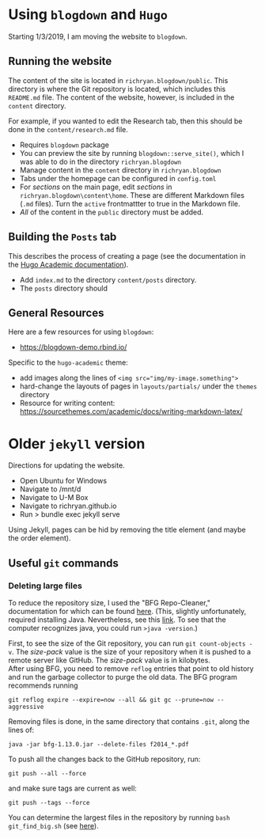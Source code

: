 # Using `blogdown` and `Hugo`
Starting 1/3/2019, I am moving the website to `blogdown`.

## Running the website

The content of the site is located in `richryan.blogdown/public`.
This directory is where the Git repository is located, which includes this `README.md` file.
The content of the website, however, is included in the `content` directory.

For example, if you wanted to edit the Research tab, then
this should be done in the `content/research.md` file.

- Requires `blogdown` package
- You can preview the site by running `blogdown::serve_site()`,
which I was able to do in the directory `richryan.blogdown`
- Manage content in the `content` directory in `richryan.blogdown`
- Tabs under the homepage can be configured in `config.toml`
- For *sections* on the main page,
edit *sections* in `richryan.blogdown\content\home`.
These are different Markdown files (`.md` files).
Turn the `active` frontmattter to true in the Markdown file.
- *All* of the content in the `public` directory must be added.

## Building the `Posts` tab ##

This describes the process of creating a page
(see the documentation in the [Hugo Academic documentation](https://sourcethemes.com/academic/docs/managing-content/)).

- Add `index.md` to the directory `content/posts` directory.
- The `posts` directory should

## General Resources
Here are a few resources for using `blogdown`:
- https://blogdown-demo.rbind.io/

Specific to the `hugo-academic` theme:
- add images along the lines of `<img src="img/my-image.something">`
- hard-change the layouts of pages in `layouts/partials/` under the `themes` directory
- Resource for writing content: https://sourcethemes.com/academic/docs/writing-markdown-latex/


# Older `jekyll` version
Directions for updating the website.

- Open Ubuntu for Windows
- Navigate to /mnt/d
- Navigate to U-M Box
- Navigate to richryan.github.io
- Run > bundle exec jekyll serve

Using Jekyll, pages can be hid by removing the title element (and maybe the order element).

## Useful `git` commands
### Deleting large files
To reduce the repository size, 
I used the "BFG Repo-Cleaner," 
documentation for which can be found [here](https://rtyley.github.io/bfg-repo-cleaner/).
(This, slightly unfortunately, required installing Java.
Nevertheless, see this [link](https://confluence.atlassian.com/bitbucket/reduce-repository-size-321848262.html).
To see that the computer recognizes java,
you could run `>java -version`.)

First, to see the size of the Git repository,
you can run `git count-objects -v`.
The *size-pack* value is the size of your repository when it is pushed to a remote server like GitHub. 
The *size-pack* value is in kilobytes.  
After using BFG, 
you need to remove `reflog` entries that point to old history and
run the garbage collector to purge the old data.
The BFG program recommends running
```
git reflog expire --expire=now --all && git gc --prune=now --aggressive
```

Removing files is done, in the same directory that contains `.git`, along the lines of:
```
java -jar bfg-1.13.0.jar --delete-files f2014_*.pdf
```

To push all the changes back to the GitHub repository, run:
```
git push --all --force
```
and make sure tags are current as well:
```
git push --tags --force
```

You can determine the largest files in the repository by running `bash git_find_big.sh` 
(see [here](https://stubbisms.wordpress.com/2009/07/10/git-script-to-show-largest-pack-objects-and-trim-your-waist-line/)).
